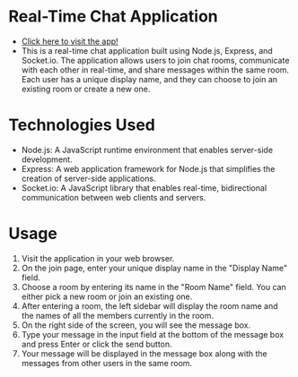 # Real-Time Chat Application 
- [Click here to visit the app!](https://real-time-chat-app-m6z8.onrender.com/)
- This is a real-time chat application built using Node.js, Express, and Socket.io. The application allows users to join chat rooms, communicate with each other in real-time, and share messages within the same room. Each user has a unique display name, and they can choose to join an existing room or create a new one.

# Technologies Used
- Node.js: A JavaScript runtime environment that enables server-side development.
- Express: A web application framework for Node.js that simplifies the creation of server-side applications.
- Socket.io: A JavaScript library that enables real-time, bidirectional communication between web clients and servers.

# Usage
1. Visit the application in your web browser.
2. On the join page, enter your unique display name in the "Display Name" field.
3. Choose a room by entering its name in the "Room Name" field. You can either pick a new room or join an existing one.
4. After entering a room, the left sidebar will display the room name and the names of all the members currently in the room.
5. On the right side of the screen, you will see the message box.
6. Type your message in the input field at the bottom of the message box and press Enter or click the send button.
7. Your message will be displayed in the message box along with the messages from other users in the same room.
